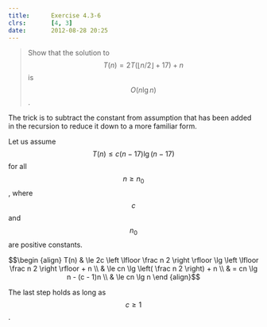 ```yaml
---
title:      Exercise 4.3-6
clrs:       [4, 3]
date:       2012-08-28 20:25
---
```


>Show that the solution to $$T(n) = 2T(\lfloor n/2 \rfloor + 17) +n $$ is $$O(n \lg n)$$.

The trick is to subtract the constant from assumption that has been added in the recursion to reduce it down to a more familiar form.

Let us assume $$T(n) \le c (n - 17) \lg (n - 17)$$ for all $$n \ge n_0$$, where $$c$$ and $$n_0$$ are positive constants.

$$\begin {align}
T(n) & \le 2c \left \lfloor \frac n 2 \right \rfloor \lg \left \lfloor \frac n 2 \right \rfloor + n \\
     & \le cn \lg \left( \frac n 2 \right) + n \\
     & = cn \lg n - (c - 1)n \\
     & \le cn \lg n
\end {align}$$

The last step holds as long as $$c \ge 1$$.